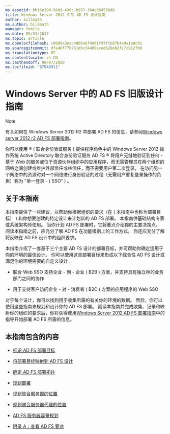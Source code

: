 ```yaml
---
ms.assetid: bb16e39d-566d-436c-b957-394c06d556db
title: Windows Server 2012 中的 AD FS 设计指南
author: billmath
ms.author: billmath
manager: femila
ms.date: 05/31/2017
ms.topic: article
ms.openlocfilehash: c9089a3eac4d0ba6f4961f97fcb87b4e9a1a8c91
ms.sourcegitcommit: dfa48f77b751dbc34409aced628eb2f17c912f08
ms.translationtype: MT
ms.contentlocale: zh-CN
ms.lasthandoff: 08/07/2020
ms.locfileid: "87949911"
---
```

# <a name="ad-fs-legacy-design-guide-in-windows-server"></a>Windows Server 中的 AD FS 旧版设计指南



> [!NOTE]
> 有关如何在 Windows Server 2012 R2 中部署 AD FS 的信息，请参阅[Windows server 2012 r2 AD FS 部署指南](../../ad-fs/deployment/Windows-Server-2012-R2-AD-FS-Deployment-Guide.md)。

你可以使用 &reg; \( 联合身份验证服务 \) 提供程序角色中的 Windows Server 2012 操作系统 Active Directory 联合身份验证服务 AD FS &reg; 将用户无缝地验证到任何 \- 基于 Web 的服务或位于资源伙伴组织中的应用程序，而无需管理员在两个组织的网络之间创建或维护外部信任或林信任，而不需要用户第二次登录。 在访问另一个网络中的资源时对一个网络进行身份验证的过程（无需用户重复登录操作的负担）称为 "单一登录 \- \( SSO" \) 。

## <a name="about-this-guide"></a>关于本指南
本指南提供了一些建议，以帮助你根据组织的要求（在 \( 本指南中也称为部署目标） \) 和你想要创建的特定设计来计划新的 AD FS 部署。 本指南供基础结构专家或系统架构师使用。 当你计划 AD FS 部署时，它将重点介绍你的主要决策点。 阅读本指南之前，应充分了解 AD FS 在功能级别上的工作方式。 你还应充分了解将反映在 AD FS 设计中的组织要求。

本指南介绍了一套基于三个主要 AD FS 设计的部署目标，并可帮助你确定适用于你的环境的最佳设计。 你可以使用这些部署目标来形成以下综合性 AD FS 设计或满足你的环境需要的自定义设计：

-   联合 Web SSO 支持企业 \- 到 \- 企业 \( B2B \) 方案，并支持具有独立林的业务部门之间的协作

-   用于支持客户访问企业 \- 对 \- 消费者 \( B2C \) 方案的应用程序的 Web SSO

对于每个设计，你可以找到用于收集所需的有关你的环境的数据。 然后，你可以使用这些指南来规划和设计你的 AD FS 部署。 阅读本指南并完成收集、记录和映射你的组织的要求后，你将获得使用[Windows Server 2012 AD FS 部署指南](../../ad-fs/deployment/Windows-Server-2012-AD-FS-Deployment-Guide.md)中的指导开始部署 AD FS 所需的信息。

## <a name="in-this-guide"></a>本指南包含的内容

-   [标识 AD FS 部署目标](Identifying-Your-AD-FS-Deployment-Goals.md)

-   [将部署目标映射到 AD FS 设计](Mapping-Your-Deployment-Goals-to-an-AD-FS-Design.md)

-   [确定 AD FS 部署拓扑](Determine-Your-AD-FS-Deployment-Topology.md)

-   [规划部署](Planning-Your-Deployment.md)

-   [规划联合服务器的位置](Planning-Federation-Server-Placement.md)

-   [规划联合服务器代理的位置](Planning-Federation-Server-Proxy-Placement.md)

-   [AD FS 服务器容量规划](Planning-for-AD-FS-Server-Capacity.md)

-   [附录 A：查看 AD FS 要求](Appendix-A--Reviewing-AD-FS-Requirements.md)


